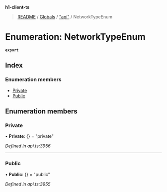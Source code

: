 **h1-client-ts**

> [README](../README.md) / [Globals](../globals.md) / ["api"](../modules/_api_.md) / NetworkTypeEnum

# Enumeration: NetworkTypeEnum

**`export`** 

## Index

### Enumeration members

* [Private](_api_.networktypeenum.md#private)
* [Public](_api_.networktypeenum.md#public)

## Enumeration members

### Private

•  **Private**: {} = "private"

*Defined in api.ts:3956*

___

### Public

•  **Public**: {} = "public"

*Defined in api.ts:3955*

